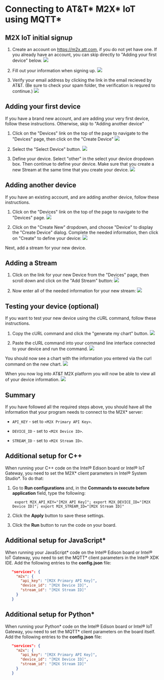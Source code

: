 # Connecting to AT&T\* M2X\* IoT using MQTT\*

## M2X IoT initial signup

1. Create an account on https://m2x.att.com, if you do not yet have one. If you already have an account, you can skip directly to "Adding your first device" below.
![](./images/att-m2x/m2x-signup.png)

2. Fill out your information when signing up.
![](./images/att-m2x/signup-info.png)

3. Verify your email address by clicking the link in the email recieved by AT&T. (Be sure to check your spam folder, the verification is requred to continue.)
![](./images/att-m2x/verify-email.png)

## Adding your first device

If you have a brand new account, and are adding your very first device, follow these instructions. Otherwise, skip to "Adding another device"

1. Click on the "Devices" link on the top of the page to navigate to the "Devices" page, then click on the "Create Device"
![](./images/att-m2x/click-create-device.png)

1. Select the "Select Device" button.
![](./images/att-m2x/select-device.png)

2. Define your device. Select "other" in the select your device dropdown box. Then continue to define your device. Make sure that you create a new Stream at the same time that you create your device.
![](./images/att-m2x/define-device.png)

## Adding another device

If you have an existing account, and are adding another device, follow these instructions.

1. Click on the "Devices" link on the top of the page to navigate to the "Devices" page.
![](./images/att-m2x/m2x-devices.png)

2. Click on the "Create New" dropdown, and choose "Device" to display the "Create Device" dialog. Complete the needed information, then click on "Create" to define your device:
![](./images/att-m2x/m2x-create-device.png)

Next, add a stream for your new device.

## Adding a Stream

1. Click on the link for your new Device from the "Devices" page, then scroll down and click on the "Add Stream" button:
![](./images/att-m2x/m2x-add-stream.png)

1. Now enter all of the needed information for your new stream:
![](./images/att-m2x/m2x-add-stream-info.png)

## Testing your device (optional)

If you want to test your new device using the cURL command, follow these instructions.

1. Copy the cURL command and click the "generate my chart" button.
![](./images/att-m2x/test-device.png)

2. Paste the cURL command into your command line interface connected to your device and run the command.
![](./images/att-m2x/test-device-2.png)

You should now see a chart with the information you entered via the curl command on the new chart.
![](./images/att-m2x/generate-chart.png)

When you now log into AT&T M2X platform you will now be able to view all of your device information.
![](./images/att-m2x/device-info.png)

## Summary

If you have followed all the required steps above, you should have all the information that your program needs to connect to the M2X\* server:

- `API_KEY` - set to `<M2X Primary API Key>`.

- `DEVICE_ID` - set to `<M2X Device ID>`.

- `STREAM_ID` - set to `<M2X Stream ID>`.

## Additional setup for C++

When running your C++ code on the Intel® Edison board or Intel® IoT Gateway, you need to set the M2X\* client parameters in Intel® System Studio\*. To do that:

1. Go to **Run configurations** and, in the **Commands to execute before application** field, type the following:

        export M2X_API_KEY="[M2X API Key]"; export M2X_DEVICE_ID="[M2X Device ID]"; export M2X_STREAM_ID="[M2X Stream ID]"

2. Click the **Apply** button to save these settings.
3. Click the **Run** button to run the code on your board.

## Additional setup for JavaScript\*

When running your JavaScript\* code on the Intel® Edison board or Intel® IoT Gateway, you need to set the MQTT\* client parameters in the Intel® XDK IDE. Add the following entries to the **config.json** file:

```json
   "services": {
     "m2x": {
       "api_key": "[M2X Primary API Key]",
       "device_id": "[M2X Device ID]",
       "stream_id": "[M2X Stream ID]"
     }
   }
```

## Additional setup for Python\*

When running your Python\* code on the Intel® Edison board or Intel® IoT Gateway, you need to set the MQTT\* client parameters on the board itself. Add the following entries to the **config.json** file:

```json
   "services": {
     "m2x": {
       "api_key": "[M2X Primary API Key]",
       "device_id": "[M2X Device ID]",
       "stream_id": "[M2X Stream ID]"
     }
   }
```

